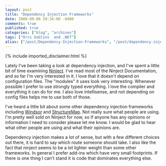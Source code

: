 ```yaml
---
layout: post
title: "Dependency Injection Frameworks"
date: 2008-09-08 20:34:00 -0400
comments: true
published: true
categories: ["blog", "archives"]
tags: ["Orcs Goblins  and .NET"]
alias: ["/post/Dependency-Injection-Frameworks", "/post/dependency-injection-frameworks"]
---
```

<!-- more -->
{% include imported_disclaimer.html %}
<p>Lately I've been taking a look at dependency injection, and I've spent a little bit of time examining <a href="http://ninject.org/" target="_blank">Ninject</a>. I've read most of the Ninject Documentation, and so far I'm very interested in it. I love that it doesn't depend on configuration files. The "modules" it uses look very interesting. Whenever possible I prefer to use strongly typed everything. I love the compiler and everything it can do for me. I also love intellisense, and not depending on config files helps me to use both of those.</p>
<p>I've heard a little bit about some other dependency injection frameworks including <a href="http://castleproject.org/container/index.html" target="_blank">Windsor</a> and <a href="http://structuremap.sourceforge.net/Default.htm" target="_blank">StructureMap</a>. Not really sure what people are using. I'm pretty well sold on Ninject for now, so if anyone has any opinions or information I need to consider please let me know. I would be glad to hear what other people are using and what their opinions are.</p>
<p>Dependency injection makes a lot of sense, but with a few different choices out there, it is hard to say which route someone should take. I also like the fact that ninject seems to be a lot lighter weight than some other frameworks. In general I prefer add-ins which have very small footprints. If there is one thing I can't stand it is code that dominates everything else.</p>
